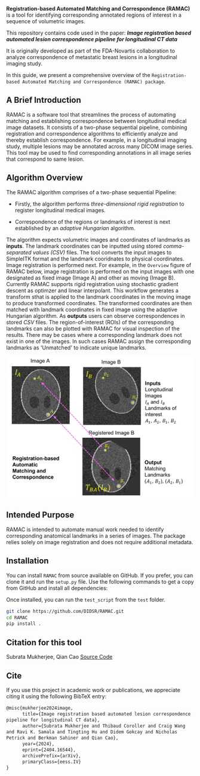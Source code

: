 **Registration-based Automated Matching and Correspondence (RAMAC)** is a tool for identifying corresponding annotated regions of interest in a sequence of volumetric images.

This repository contains code used in the paper:
**_Image registration based automated lesion correspondence pipeline for longitudinal CT data_**

It is originally developed as part of the FDA-Novartis collaboration to analyze correspondence of metastatic breast lesions in a longitudinal imaging study.

In this guide, we present a comprehensive overview of the `Registration-based Automated Matching and Correspondence (RAMAC) package`.

## A Brief Introduction

RAMAC is a software tool that streamlines the process of automating matching and establishing correspondence between longitudinal medical image datasets. It consists of a two-phase sequential pipeline, combining registration and correspondence algorithms to efficiently analyze and thereby establish correspondence. For example, in a longitudinal imaging study, multiple lesions may be annotated across many DICOM image series. This tool may be used to find corresponding annotations in all image series that correspond to same lesion.

## Algorithm Overview

The RAMAC algorithm comprises of a two-phase sequential Pipeline:
- Firstly, the algorithm performs *three-dimensional rigid registration* to register longitudinal medical images.

- Correspondence of the regions or landmarks of interest is next established by an *adaptive Hungarian* algorithm.

The algorithm expects volumetric images and coordinates of landmarks as **inputs**. The landmark coordinates can be inputted using stored _comma-separated values (CSV)_ files. The tool converts the input images to SimpleITK format and the landmark cooridnates to physical coordinates. Image registration is performed next.
For example, in the `Overview` figure of RAMAC below, image registration is performed on the input images with one designated as fixed image (Image A) and other as moving (Image B). Currently RAMAC supports rigid registration using stochastic gradient descent as optimzer and linear interpolant. This workflow generates a transform sthat is applied to the landmark coordinates in the moving image to produce transformed coordinates. The transformed coordinates are then matched with landmark coordinates in fixed image using the adaptive Hungarian algorithm. As **outputs** users can observe correspondences in stored _CSV_ files. The region-of-interest (ROIs) of the corresponding landmarks can also be plotted with RAMAC for visual inspection of the results. There may be cases where a corresponding landmark does not exist in one of the images. In such cases RAMAC assign the corresponding landmarks as 'Unmatched' to indicate unique landmarks. 

![Overview](ramac_overview.png)

## Intended Purpose

RAMAC is intended to automate manual work needed to identify corresponding anatomical landmarks in a series of images. The package relies solely on image registration and does not require additional metadata.

## Installation

You can install `RAMAC` from source available on GitHub. If you prefer, you can clone it and run the `setup.py` file. Use the following commands to get a copy from GitHub and install all dependencies:

Once installed, you can run the `test_script` from the `test` folder.

```bash
git clone https://github.com/DIDSR/RAMAC.git
cd RAMAC
pip install .
```
## Citation for this tool
Subrata Mukherjee, Qian Cao [Source Code](https://github.com/DIDSR/RAMAC/)

## Cite

If you use this project in academic work or publications, we appreciate citing it using the following BibTeX entry:

```
@misc{mukherjee2024image,
      title={Image registration based automated lesion correspondence pipeline for longitudinal CT data}, 
      author={Subrata Mukherjee and Thibaud Coroller and Craig Wang and Ravi K. Samala and Tingting Hu and Didem Gokcay and Nicholas Petrick and Berkman Sahiner and Qian Cao},
      year={2024},
      eprint={2404.16544},
      archivePrefix={arXiv},
      primaryClass={eess.IV}
}
```